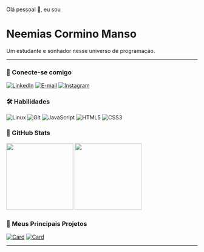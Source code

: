 Olá pessoal 👋, eu sou

# Neemias Cormino Manso
Um estudante e sonhador nesse universo de programação.

---

### 🧑 Conecte-se comigo

[![LinkedIn](https://img.shields.io/badge/-LinkedIn-000?style=for-the-badge&logo=linkedin&logoColor=30A3DC)](https://www.linkedin.com/in/neemiasmanso/)
[![E-mail](https://img.shields.io/badge/-Email-000?style=for-the-badge&logo=gmail&logoColor=E94D5F)](mailto:ncormino@gmail.com)
[![Instagram](https://img.shields.io/badge/Instagram-000?style=for-the-badge&logo=instagram)](https://www.instagram.com/lele_mias/)

### 🛠 Habilidades

![Linux](https://img.shields.io/badge/linux-000?style=for-the-badge&logo=linux&logoColor=FFF)
![Git](https://img.shields.io/badge/Git-000?style=for-the-badge&logo=git&logoColor=FFA500)
![JavaScript](https://img.shields.io/badge/JavaScript-000?style=for-the-badge&logo=javascript)
![HTML5](https://img.shields.io/badge/HTML5-000?style=for-the-badge&logo=html5)
![CSS3](https://img.shields.io/badge/CSS3-000?style=for-the-badge&logo=css3&logoColor=264CE4)

### 🔭 GitHub Stats
<div>
 <img height="176em" src="https://github-readme-stats.vercel.app/api?username=n33miaz&rank_icon=github&show_icons=true&theme=dark#gh-dark-mode-only&include_all_commits=true&count_private=true"/>
 <img height="176em" src="https://github-readme-stats.vercel.app/api/top-langs/?username=n33miaz&hide_progress=true&langs_count=6&theme=dark#gh-dark-mode-only"/>
</div>

### 👾 Meus Principais Projetos

[![Card](https://github-readme-stats.vercel.app/api/pin/?username=n33miaz&repo=carnahall_event_backend&theme=dark#gh-dark-mode-only)](https://github.com/n33miaz/carnahall_event_backend)
[![Card](https://github-readme-stats.vercel.app/api/pin/?username=n33miaz&repo=Gataiada-Leitura&theme=dark#gh-dark-mode-only)](https://github.com/n33miaz/Gataiada-Leitura)

---
